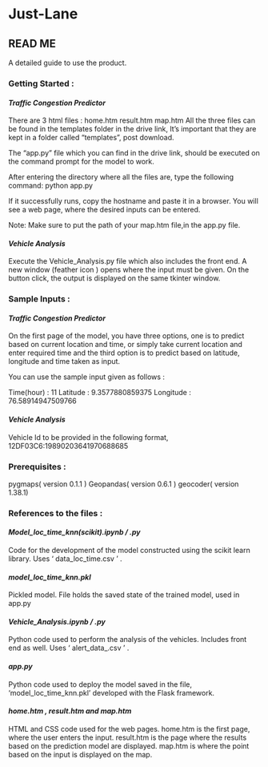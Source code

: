 # Just-Lane

## READ ME
A detailed guide to use the product.



### Getting Started :

#### *Traffic Congestion Predictor* 
  There are 3 html files :
  home.htm 
  result.htm
  map.htm
	All the three files can be found in the templates folder in the drive link, 
  It’s important that they are kept in a folder called “templates”, post download.

  The “app.py” file which you can find in the drive link, should be executed on the command prompt for the model to work.

  After entering the directory where all the files are, type the following command:
                python app.py 

  If it successfully runs, copy the hostname and paste it in a browser.
  You will see a web page, where the desired inputs can be entered.

  Note: Make sure to put the path of your map.htm file,in the app.py file.

#### *Vehicle Analysis*

  Execute the Vehicle_Analysis.py file which also includes the front end. A new window (feather icon ) opens where the input must be given. On the button click, the output is displayed on the same tkinter window.

### Sample Inputs :

#### *Traffic Congestion Predictor* 

  On the first page of the model, you have three options, one is to predict based on current location and time, or simply take current location and enter required time and the third option is to predict based on latitude, longitude and time taken as input.

  You can use the sample input given as follows :

  Time(hour)	:    11
  Latitude 	:    9.3577880859375
  Longitude	:    76.58914947509766

#### *Vehicle Analysis*

  Vehicle Id to be provided in the following format,
  12DF03C6:19890203641970688685
  
### Prerequisites  :

  pygmaps( version   0.1.1 )
  Geopandas( version  0.6.1 )
  geocoder( version   1.38.1)
  
### References to the files :

####  *Model_loc_time_knn(scikit).ipynb / .py*
  Code for the development of the model constructed using the scikit learn library. Uses ‘ data_loc_time.csv ’ .

####  *model_loc_time_knn.pkl*
  Pickled model. File holds the saved state of the trained model, used in app.py

####  *Vehicle_Analysis.ipynb / .py*
  Python code used to perform the analysis of the vehicles. Includes front end as well. Uses ‘ alert_data_.csv ’ .

####  *app.py* 
  Python code used to deploy the model saved in the file, ‘model_loc_time_knn.pkl’ developed with the Flask framework.

#### *home.htm , result.htm and map.htm*
  HTML and CSS code used for the web pages.
  home.htm is the first page, where the user enters the input.
  result.htm is the page where the results based on the prediction model are displayed.
  map.htm is where the point based on the input is displayed on the map.  


 


